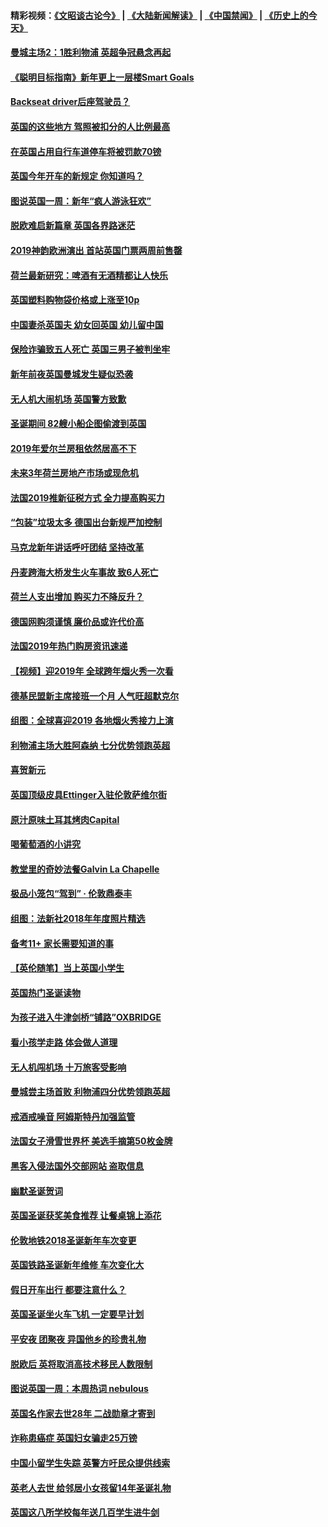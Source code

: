 #### 精彩视频：[《文昭谈古论今》](https://github.com/gfw-breaker/wenzhao/blob/master/README.md?t=01062130) | [《大陆新闻解读》](https://github.com/gfw-breaker/ntdtv-comedy/blob/master/README.md?t=01062130) | [《中国禁闻》](https://github.com/gfw-breaker/ntdtv-news/blob/master/README.md?t=01062130) | [《历史上的今天》](https://github.com/gfw-breaker/today-in-history/blob/master/README.md?t=01062130) 

#### [曼城主场2：1胜利物浦 英超争冠悬念再起](../pages/nsc974/n10954843.md?t=01062130) 

#### [《聪明目标指南》新年更上一层楼Smart Goals](../pages/nsc974/n10954583.md?t=01062130) 

#### [Backseat driver后座驾驶员？](../pages/nsc974/n10954192.md?t=01062130) 

#### [英国的这些地方 驾照被扣分的人比例最高](../pages/nsc974/n10954152.md?t=01062130) 

#### [在英国占用自行车道停车将被罚款70镑](../pages/nsc974/n10954142.md?t=01062130) 

#### [英国今年开车的新规定 你知道吗？](../pages/nsc974/n10953267.md?t=01062130) 

#### [图说英国一周：新年“疯人游泳狂欢”](../pages/nsc974/n10953234.md?t=01062130) 

#### [脱欧难启新篇章 英国各界路迷茫](../pages/nsc974/n10951727.md?t=01062130) 

#### [2019神韵欧洲演出 首站英国门票两周前售罄](../pages/nsc974/n10951678.md?t=01062130) 

#### [荷兰最新研究：啤酒有无酒精都让人快乐](../pages/nsc974/n10950834.md?t=01062130) 

#### [英国塑料购物袋价格或上涨至10p](../pages/nsc974/n10951770.md?t=01062130) 

#### [中国妻杀英国夫 幼女回英国 幼儿留中国](../pages/nsc974/n10951754.md?t=01062130) 

#### [保险诈骗致五人死亡 英国三男子被判坐牢](../pages/nsc974/n10951747.md?t=01062130) 

#### [新年前夜英国曼城发生疑似恐袭](../pages/nsc974/n10951741.md?t=01062130) 

#### [无人机大闹机场 英国警方致歉](../pages/nsc974/n10951733.md?t=01062130) 

#### [圣诞期间 82艘小船企图偷渡到英国](../pages/nsc974/n10951711.md?t=01062130) 

#### [2019年爱尔兰房租依然居高不下](../pages/nsc974/n10950906.md?t=01062130) 

#### [未来3年荷兰房地产市场或现危机](../pages/nsc974/n10950888.md?t=01062130) 

#### [法国2019推新征税方式 全力提高购买力](../pages/nsc974/n10946987.md?t=01062130) 

#### [“包装”垃圾太多 德国出台新规严加控制](../pages/nsc974/n10948358.md?t=01062130) 

#### [马克龙新年讲话呼吁团结 坚持改革](../pages/nsc974/n10947012.md?t=01062130) 

#### [丹麦跨海大桥发生火车事故 致6人死亡](../pages/nsc974/n10948353.md?t=01062130) 

#### [荷兰人支出增加 购买力不降反升？](../pages/nsc974/n10948390.md?t=01062130) 

#### [德国网购须谨慎 廉价品或许代价高](../pages/nsc974/n10948233.md?t=01062130) 

#### [法国2019年热门购房资讯速递](../pages/nsc974/n10947033.md?t=01062130) 

#### [【视频】迎2019年 全球跨年烟火秀一次看](../pages/nsc974/n10946627.md?t=01062130) 

#### [德基民盟新主席接班一个月 人气旺超默克尔](../pages/nsc974/n10946634.md?t=01062130) 

#### [组图：全球喜迎2019 各地烟火秀接力上演](../pages/nsc974/n10945584.md?t=01062130) 

#### [利物浦主场大胜阿森纳 七分优势领跑英超](../pages/nsc974/n10945421.md?t=01062130) 

#### [喜贺新元](../pages/nsc974/n10936605.md?t=01062130) 

#### [英国顶级皮具Ettinger入驻伦敦萨维尔街](../pages/nsc974/n10936595.md?t=01062130) 

#### [原汁原味土耳其烤肉Capital](../pages/nsc974/n10936573.md?t=01062130) 

#### [喝葡萄酒的小讲究](../pages/nsc974/n10936535.md?t=01062130) 

#### [教堂里的奇妙法餐Galvin La Chapelle](../pages/nsc974/n10935913.md?t=01062130) 

#### [极品小笼包“驾到” · 伦敦鼎泰丰](../pages/nsc974/n10935791.md?t=01062130) 

#### [组图：法新社2018年年度照片精选](../pages/nsc974/n10935213.md?t=01062130) 

#### [备考11+ 家长需要知道的事](../pages/nsc974/n10934312.md?t=01062130) 

#### [【英伦随笔】当上英国小学生](../pages/nsc974/n10934305.md?t=01062130) 

#### [英国热门圣诞读物](../pages/nsc974/n10934285.md?t=01062130) 

#### [为孩子进入牛津剑桥“铺路”OXBRIDGE](../pages/nsc974/n10934233.md?t=01062130) 

#### [看小孩学走路 体会做人道理](../pages/nsc974/n10934169.md?t=01062130) 

#### [无人机闯机场  十万旅客受影响](../pages/nsc974/n10934028.md?t=01062130) 

#### [曼城尝主场首败 利物浦四分优势领跑英超](../pages/nsc974/n10932818.md?t=01062130) 

#### [戒酒戒噪音 阿姆斯特丹加强监管](../pages/nsc974/n10928070.md?t=01062130) 

#### [法国女子滑雪世界杯 美选手摘第50枚金牌](../pages/nsc974/n10927351.md?t=01062130) 

#### [黑客入侵法国外交部网站 盗取信息](../pages/nsc974/n10927269.md?t=01062130) 

#### [幽默圣诞贺词](../pages/nsc974/n10926672.md?t=01062130) 

#### [英国圣诞获奖美食推荐 让餐桌锦上添花](../pages/nsc974/n10926641.md?t=01062130) 

#### [伦敦地铁2018圣诞新年车次变更](../pages/nsc974/n10926629.md?t=01062130) 

#### [英国铁路圣诞新年维修 车次变化大](../pages/nsc974/n10926618.md?t=01062130) 

#### [假日开车出行 都要注意什么？](../pages/nsc974/n10926610.md?t=01062130) 

#### [英国圣诞坐火车飞机 一定要早计划](../pages/nsc974/n10926599.md?t=01062130) 

#### [平安夜 团聚夜 异国他乡的珍贵礼物](../pages/nsc974/n10925634.md?t=01062130) 

#### [脱欧后 英将取消高技术移民人数限制](../pages/nsc974/n10924981.md?t=01062130) 

#### [图说英国一周：本周热词 nebulous](../pages/nsc974/n10925020.md?t=01062130) 

#### [英国名作家去世28年 二战勋章才寄到](../pages/nsc974/n10925014.md?t=01062130) 

#### [诈称患癌症 英国妇女骗走25万镑](../pages/nsc974/n10925008.md?t=01062130) 

#### [中国小留学生失踪  英警方吁民众提供线索](../pages/nsc974/n10925001.md?t=01062130) 

#### [英老人去世 给邻居小女孩留14年圣诞礼物](../pages/nsc974/n10924997.md?t=01062130) 

#### [英国这八所学校每年送几百学生进牛剑](../pages/nsc974/n10924990.md?t=01062130) 

